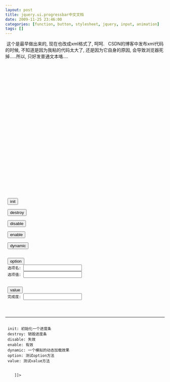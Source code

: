 ```yaml
---
layout: post
title: jquery.ui.progressbar中文文档
date: 2009-11-25 23:46:00
categories: [function, button, stylesheet, jquery, input, animation]
tags: []
---
```

 这个是最早做出来的, 现在也改成xml格式了, 呵呵.
 
CSDN的博客中发布xml代码的时候, 不知道是因为我粘的代码太大了, 还是因为它自身的原因, 会导致浏览器死掉.....所以, 只好发普通文本咯....
 
 
<?xml version="1.0" encoding="UTF-8" ?>
<!--
注意事项:
 1. 以下格式为既定的格式, 为了统一性, 需要修改时, 大家商议
 2. 格式中的所有项都是选填, 如果没有, 不写就是了.
 3. 由于是XML格式的, 所以, 所有标签中间填写文本的地方(最重要是代码, 一定要加, 不然以后解析有困难), 都需要加上<![CDATA[这中间写内容]]>
 4. 翻译过程中, 一块对应的是一个<translate />标签.
 5. 希望大家工作愉快.
 -->
<project>
 <translate item="progressbar" version="7.1">
  <translators>
   <translator nickname="selfimpr" name="雷果国" mail="[goosman.lei@gmail.com](mailto:goosman.lei@gmail.com)" homepage="[http://blog.csdn.net/lgg201](http://blog.csdn.net/lgg201)" qq="285821471" />
  </translators>
  <relatives>
   <depend isitem="false">
    <name><![CDATA[jquery]]></name>
    <description><![CDATA[jquery的核心库]]></description>
    <url><![CDATA[http://docs.jquery.com]]></url>
   </depend>
   <depend isitem="false">
    <name><![CDATA[jquery.ui.core]]></name>
    <description><![CDATA[jquery.ui的核心库]]></description>
    <url><![CDATA[http://jqueryui.com/demos]]></url>
   </depend>
  </relatives>
  <overview>
   <original><![CDATA[
进度条用来设计展现当前一个进度的完成百分比. 进度条的长度在满足默认父容器情况下可以通过CSS灵活改变.
 该进度条是一个精确的精度条, 也就是说需要在系统能够保证精确改变当前完成状态时使用.如果不能计算到精确的完成百分比状态, 模糊的进度条(很快会加入)或spinner animation可以带来更好的用户体验
]]></original>
  </overview>
  <options>
   <option name="value" default="0">
    <types>
     <type name="数字">
     </type>
    </types>
    <description><![CDATA[用来设置进度条初始化时候的完成比.]]></description>
    <demos>
     <demo>
      <comment><![CDATA[初始化]]></comment>
      <code><![CDATA[$('.selector').progressbar({value: 37});]]></code>
     </demo>
     <demo>
      <comment><![CDATA[获取属性值]]></comment>
      <code><![CDATA[var value = $('.selector').progressbar('option', 'value');
]]></code>
     </demo>
     <demo>
      <comment><![CDATA[设置属性值]]></comment>
      <code><![CDATA[$('.selector').progressbar('option', 'value', 37);]]></code>
     </demo>
    </demos>
   </option>
  </options>
  <events>
   <event name="change">
    <trigger><![CDATA[processbar的value发生改变]]></trigger>
    <arguments>
     <argument name="event">
      <![CDATA[原生的浏览器事件.]]>
     </argument>
     <argument name="ui">
      <![CDATA[JQuery的ui对象]]>
     </argument>
    </arguments>
    <description><![CDATA[类型: progressbarchange]]></description>
    <demos>
     <demo>
      <comment><![CDATA[初始化时设置事件]]></comment>
      <code><![CDATA[
$("#progressbar").progressbar({
 change: function(event, ui) {
  //this等价于event.target
  alert('又完成了1%');
 }
});
      ]]></code>
     </demo>
     <demo>
      <comment><![CDATA[动态的绑定事件.  动态绑定时候, 使用的事件名就是事件的类型.]]></comment>
      <code><![CDATA[
$("#progressbar").bind('progressbarchange', function(event, ui) {
 //this等价于event.target
 alert('又完成了1%');
});
      ]]></code>
     </demo>
    </demos>
   </event>
  </events>
  <methods>
   <method name="destroy">
    <description><![CDATA[完全移除一个进度条控件, 使其回退到该元素被初始化成进度条控件之前的状态.]]></description>
    <demos>
     <demo>
      <code><![CDATA[$("#progressbar").progressbar('destroy');]]></code>
     </demo>
    </demos>
   </method>
   <method name="disable">
    <description><![CDATA[将可进度条控件样式改变成为失效, 与enable对应.]]></description>
    <demos>
     <demo>
      <code><![CDATA[$(".selector").progressbar('disable');]]></code>
     </demo>
    </demos>
   </method>
   <method name="enable">
    <description><![CDATA[将进度条控件样式改变为允许, 与disable对应.]]></description>
    <demos>
     <demo>
      <code><![CDATA[$(".selector").progressbar('enable');]]></code>
     </demo>
    </demos>
   </method>
   <method name="option">
    <arguments>
     <argument name="optionName " type="字符串"><![CDATA[选项一节中列举的所有选项名都可用]]></argument>
     <argument name="value" type="任意"><![CDATA[该选项可以接受的任意数据值.]]></argument>
    </arguments>
    <description><![CDATA[获取或设置进度条控件的选项, 第二个参数是选项名, 第三个参数是值.  如果不指定值, 就是获取, 指定值, 就是设置.  ]]></description>
    <demos>
     <demo>
      <code><![CDATA[$(".selector").progressbar('option', optionName[, value]);]]></code>
     </demo>
    </demos>
   </method>
   <method name="value">
    <description><![CDATA[获取或设置进度条控件的当前value值]]></description>
    <demos>
     <demo>
      <code><![CDATA[$(".selector").progressbar('value'[, value]);]]></code>
     </demo>
    </demos>
   </method>
  </methods>
  <theme><![CDATA[
普通的主题更改可以通过JQuery的在线主题定制方便的选定.
完全的自定义主题:ui.progressbar.css
 ui-progressbar: 影响进度条容器样式
 ui-progressbar-value: 影响进度条自身样式.
  ]]></theme>
  <demos>
   <demo>
    <description><![CDATA[
译者注: 将下面的代码直接作为一个HTML文档运行, 就可以明白它是怎么工作的了.
    ]]></description>
    <code><![CDATA[
<!doctype html>
<html lang="en">
<head>
 <title>jQuery UI Progressbar - Default functionality</title>
 <link type="text/css" href="../../themes/base/ui.all.css" rel="stylesheet" />
 <script type="text/javascript" src="../../jquery-1.3.2.js"></script>
 <script type="text/javascript" src="../../ui/ui.core.js"></script>
 <script type="text/javascript" src="../../ui/ui.progressbar.js"></script>
 <link type="text/css" href="../demos.css" rel="stylesheet" />
 <script type="text/javascript">
 $(function() { 
  var current_value = 0;
  change = function() {
   $("#progressbar").progressbar('option', 'value', current_value);
   current_value ++;
   if(current_value <= 100) {
    setTimeout('change()', 200);
   }
  };
  progressbar_dynamic = function() {
   progressbar_init();
   change();
  };
  progressbar_init = function() {
   $("#progressbar").progressbar({
    value: current_value,
    change: function(event, ui) {
     $('#number').text($(this).progressbar('option', 'value'));
     document.getElementById('number').style.position = 'relative';
     document.getElementById('number').style.left = $(this).progressbar('option', 'value') * ($('.ui-progressbar').width() / 100) - 5;
    }
   });
  };
  progressbar_destroy = function() {
   $("#progressbar").progressbar('destroy');
  };
  progressbar_disable = function() {
   $("#progressbar").progressbar('disable');
  };
  progressbar_enable = function() {
   $("#progressbar").progressbar('enable');
  };
  progressbar_option = function() {
   var option_name = $('#option_name').val();
   var option_value = $('#option_value').val();
   if(option_value) {
    $("#progressbar").progressbar('option', option_name, option_value);
   } else {
    $('#option_value').val($("#progressbar").progressbar('option', option_name));
   }
  };
  progressbar_value = function() {
   var value_value = $('#value_value').val();
   if(value_value) {
    $("#progressbar").progressbar('value', value_value);
   } else {
    $('#value_value').val($("#progressbar").progressbar('option', 'value'));
   }
  };
 });
 </script>
 <style type="text/css">
  input{height: 22px; margin: 1px 2px;}
  input[type=button]{border: none; width: 80px;}
  input[type=text]{border: 1px solid #BBBBBB; line-height: 20px;}
  #number{width: 5px;}
 </style>
</head>
<body>
 <br /><br />
 <div id="number">&nbsp;</div>
 <div id="progressbar"></div>
 <br /><br />
 <input type="button" value="init" onclick="progressbar_init();" />
 &nbsp;&nbsp;
 <input type="button" value="destroy" onclick="progressbar_destroy();" />
 &nbsp;&nbsp;
 <input type="button" value="disable" onclick="progressbar_disable();" />
 &nbsp;&nbsp;
 <input type="button" value="enable" onclick="progressbar_enable();" />
 &nbsp;&nbsp;
 <input type="button" value="dynamic" onclick="progressbar_dynamic();" />
 <br />
 <input type="button" value="option" onclick="progressbar_option();" />
 选项名: <input type="text" id="option_name" />
 选项值: <input type="text" id="option_value" />
 <br />
 <input type="button" value="value" onclick="progressbar_value();" />
 完成度: <input type="text" id="value_value" />
 <br />
 <hr />
 init: 初始化一个进度条
 destroy: 销毁进度条
 disable: 失效
 enable: 有效
 dynamic: 一个模拟的动态加载效果
 option: 测试option方法
 value: 测试value方法
</body>
</html>
    ]]></code>
   </demo>
  </demos>
  <summarize><![CDATA[
progressbar是一个用value来控制显示进度条的插件, 最关键的地方在于value属性和value方法. 用自己的程序控制改变value以显示当前进度..
  ]]></summarize>
 </translate>
</project>
